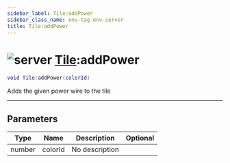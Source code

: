 ```yaml
---
sidebar_label: Tile:addPower
sidebar_class_name: env-tag env-server
title: Tile:addPower
---
```


# <img src='/img/wiki/server.png' alt='server' data-tag='env-tag' /> [Tile](../tile/README.md):addPower

```lua
void Tile:addPower(colorId)
```

Adds the given power wire to the tile<br/>

-----------------
## Parameters

| Type   | Name | Description | Optional |
| ------ | ---- | ----------- | -------: |
| number | colorId | No description |   |
